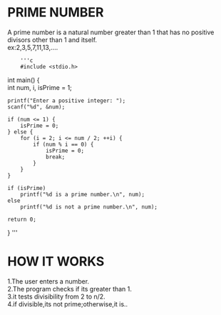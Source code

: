# PRIME NUMBER  
  A prime number is a natural number greater than 1 that has no positive divisors other than 1 and itself.  
       ex:2,3,5,7,11,13,....    
        
        '''c  
        #include <stdio.h>  

int main() {  
    int num, i, isPrime = 1;  

    printf("Enter a positive integer: ");  
    scanf("%d", &num);  

    if (num <= 1) {  
        isPrime = 0;  
    } else {  
        for (i = 2; i <= num / 2; ++i) {  
            if (num % i == 0) {  
                isPrime = 0;  
                break;  
            }  
        }  
    }  

    if (isPrime)  
        printf("%d is a prime number.\n", num);  
    else  
        printf("%d is not a prime number.\n", num);  

    return 0;  
}
'''  

# HOW IT WORKS  
1.The user enters a number.  
2.The program checks if its greater than 1.  
3.it tests divisibility from 2 to n/2.  
4.if divisible,its not prime;otherwise,it is..   